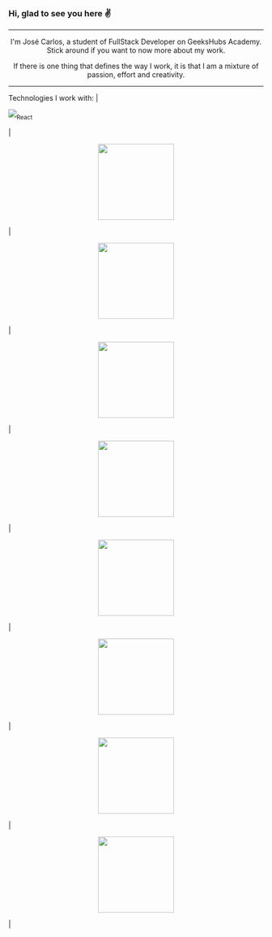 ### Hi, glad to see you here :v:


---

<p align="center">
I'm José Carlos, a student of FullStack Developer on GeeksHubs Academy. Stick around if you want to now more about my work.
</p>

<p align="center">
If there is one thing that defines the way I work, it is that I am a mixture of passion, effort and creativity.
</p>

---
Technologies I work with:
| <p><img src="https://img.shields.io/badge/React-20232A?style=for-the-badge&logo=react&logoColor=61DAFB" /><sub>React</sub></p> |  <p align="center"><img src="src/assets/Readme/technologies/react.png" width="150" height="150"/><sub></sub></p> |  <p align="center"><img src="src/assets/Readme/technologies/react.png" width="150" height="150"/><sub></sub></p> |  <p align="center"><img src="src/assets/Readme/technologies/react.png" width="150" height="150"/><sub></sub></p> |  <p align="center"><img src="src/assets/Readme/technologies/react.png" width="150" height="150"/><sub></sub></p> |  <p align="center"><img src="src/assets/Readme/technologies/react.png" width="150" height="150"/><sub></sub></p> |  <p align="center"><img src="src/assets/Readme/technologies/react.png" width="150" height="150"/><sub></sub></p> |  <p align="center"><img src="src/assets/Readme/technologies/react.png" width="150" height="150"/><sub></sub></p> |  <p align="center"><img src="src/assets/Readme/technologies/react.png" width="150" height="150"/><sub></sub></p> |
<!--
**jcarlos2n/jcarlos2n** is a ✨ _special_ ✨ repository because its `README.md` (this file) appears on your GitHub profile.

Here are some ideas to get you started:

- 🔭 I’m currently working on ...
- 🌱 I’m currently learning ...
- 👯 I’m looking to collaborate on ...
- 🤔 I’m looking for help with ...
- 💬 Ask me about ...
- 📫 How to reach me: ...
- 😄 Pronouns: ...
- ⚡ Fun fact: ...
-->
